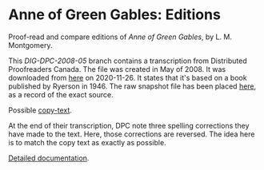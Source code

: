 # Anne of Green Gables: Editions
Proof-read and compare editions of _Anne of Green Gables_, by L. M. Montgomery.

This <em>DIG-DPC-2008-05</em> branch contains a transcription from Distributed Proofreaders Canada. 
The file was created in May of 2008.
It was downloaded from <a href='https://www.fadedpage.com/showbook.php?pid=20080509'>here</a> on 2020-11-26.
It states that it's based on a book published by Ryerson in 1946.
The raw snapshot file has been placed <a href='https://github.com/johanley/anne-of-green-gables/tree/master/docs/snapshots/DIG-DPC-2008-05'>here</a>, as a record of the exact source.

Possible <a href='https://archive.org/details/anneofgreengable00montiala/page/n5/mode/2up'>copy-text</a>.

At the end of their transcription, DPC note three spelling corrections they have made to the text. 
Here, those corrections are reversed. 
The idea here is to match the copy text as exactly as possible. 

<a href='https://johanley.github.io/anne-of-green-gables/index.html'>Detailed documentation</a>.